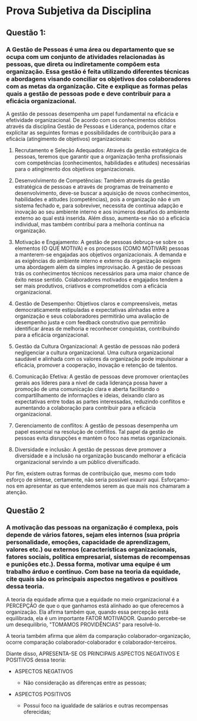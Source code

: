 # Prova Subjetiva da Disciplina

## Questão 1:

### A Gestão de Pessoas é uma área ou departamento que se ocupa com um conjunto de atividades relacionadas às pessoas, que direta ou indiretamente compõem esta organização. Essa gestão é feita utilizando diferentes técnicas e abordagens visando conciliar os objetivos dos colaboradores com as metas da organização. Cite e explique as formas pelas quais a gestão de pessoas pode e deve contribuir para a eficácia organizacional.

A gestão de pessoas desempenha um papel fundamental na eficácia e efetividade organizacional. De acordo com os conhecimentos obtidos através da disciplina Gestão de Pessoas e Liderança, podemos citar e explicitar as seguintes formas e possibilidades de contribuição para a eficácia (atingimento de objetivos) organizacionais:

1) Recrutamento e Seleção Adequados: Através da gestão estratégica de pessoas, teremos que garantir que a organização tenha profissionais com competências (conhecimentos, habilidades e atitudes) necessárias para o atingimento dos objetivos organizacionais.

2) Desenvolvimento de Competências: Também através da gestão estratégica de pessoas e através de programas de treinamento e desenvolvimento, deve-se buscar a aquisição de novos conhecimentos, habilidades e atitudes (competências), pois a organização não é um sistema fechado e, para sobreviver, necessita de contínua adapção e inovação ao seu ambiente interno e aos inúmeros desafios do ambiente externo ao qual está inserida. Além disso, aumenta-se não só a eficácia individual, mas também contribuí para a melhoria contínua na organização.

3) Motivação e Engajamento: A gestão de pessoas debruça-se sobre os elementos (O QUE MOTIVA) e os processos (COMO MOTIVAR) pessoas a manterem-se engajadas aos objetivos organizacionais. A demanda e as exigências do ambiente interno e externo da organização exigem uma abordagem além da simples improvisação. A gestão de pessoas trás os conhecimentos técnicos necessários para uma maior chance de êxito nesse sentido. Colaboradores motivados e engajados tendem a ser mais produtivos, criativos e comprometidos com a eficácia organizacional.

4) Gestão de Desempenho: Objetivos claros e compreensíveis, metas democraticamente estipuladas e expectativas alinhadas entre a organização e seus colaboradores permitirão uma avaliação de desempenho justa e com feedback construtivo que permitirão identificar áreas de melhoria e reconhecer conquistas, contribuíndo para a eficácia organizacional.

5) Gestão da Cultura Organizacional: A gestão de pessoas não poderá negligenciar a cultura organizacional. Uma cultura organizacional saudável e alinhada com os valores da organização pode impulsionar a eficácia, promover a cooperação, inovação e retenção de talentos.

6) Comunicação Efetiva: A gestão de pessoas deve promover orientações gerais aos líderes para a nível de cada liderança possa haver a promoção de uma comunicação clara e aberta facilitando o compartilhamento de informações e ideias, deixando claro as expectativas entre todas as partes interessadas, reduzindo conflitos e aumentando a colaboração para contribuir para a eficácia organizacional.

7) Gerenciamento de conflitos: A gestão de pessoas desempenha um papel essencial na resolução de conflitos. Tal papel da gestão de pessoas evita disrupções e mantém o foco nas metas organizacionais.

8) Diversidade e inclusão: A gestão de pessoas deve promover a diversidade e a inclusão na organização buscando melhorar a eficácia organizacional servindo a um público diversificado. 

Por fim, existem outras formas de contribuição que, mesmo com todo esforço de síntese, certamente, não seria possível exaurir aqui. Esforçamo-nos em apresentar as que entendemos serem as que mais nos chamaram a atenção.  

## Questão 2

### A motivação das pessoas na organização é complexa, pois depende de vários fatores, sejam eles internos (sua própria personalidade, emoções, capacidade de aprendizagem, valores etc.) ou externos (características organizacionais, fatores sociais, política empresarial, sistemas de recompensas e punições etc.). Dessa forma, motivar uma equipe é um trabalho árduo e contínuo. Com base na teoria da equidade, cite quais são os principais aspectos negativos e positivos dessa teoria.

A teoria da equidade afirma que a equidade no meio organizacional é a PERCEPÇÃO de que o que ganhamos está alinhado ao que oferecemos à organização. Ela afirma também que, quando essa percepção está equilibrada, ela é um importante FATOR MOTIVADOR. Quando percebe-se um desequilíbrio, "TOMAMOS PROVIDÊNCIAS" para resolvê-lo.

A teoria também afirma que além da comparação colaborador-organização, ocorre comparação colaborador-colaborador e colaborador-terceiros.

Diante disso, APRESENTA-SE OS PRINCIPAIS ASPECTOS NEGATIVOS E POSITIVOS dessa teoria:

- ASPECTOS NEGATIVOS
  - Não consideração as diferenças entre as pessoas;


- ASPECTOS POSITIVOS
  - Possui foco na igualdade de salários e outras recompensas oferecidas;


